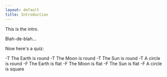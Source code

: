 ```yaml
---
layout: default
title: Introduction
---
```


This is the intro.

Blah-de-blah...

Now here's a quiz:

<div class="quiz">
-T The Earth is round
-T The Moon is round
-T The Sun is round
-T A circle is round
-F The Earth is flat
-F The Moon is flat
-F The Sun is flat
-F A circle is square
</div>
